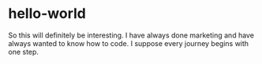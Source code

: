# hello-world

So this will definitely be interesting. 
I have always done marketing and have always wanted to know how to code. 
I suppose every journey begins with one step. 
